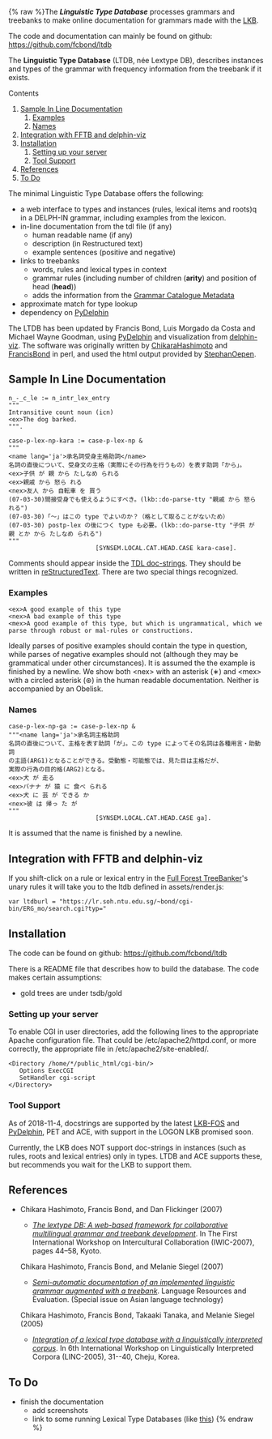 {% raw %}The ***Linguistic Type Database*** processes grammars and treebanks to
make online documentation for grammars made with the [LKB](LkbTop).

The code and documentation can mainly be found on github:
<https://github.com/fcbond/ltdb>

The **Linguistic Type Database** (LTDB, née Lextype DB), describes
instances and types of the grammar with frequency information from the
treebank if it exists.

Contents

1. [Sample In Line Documentation](../LkbLtdb#Sample_In_Line_Documentation)
   1. [Examples](../LkbLtdb#Examples)
   1. [Names](../LkbLtdb#Names)
1. [Integration with FFTB and
delphin-viz](../LkbLtdb#Integration_with_FFTB_and_delphin-viz)
1. [Installation](../LkbLtdb#Installation)
   1. [Setting up your server](../LkbLtdb#Setting_up_your_server)
   1. [Tool Support](../LkbLtdb#Tool_Support)
1. [References](../LkbLtdb#References)
1. [To Do](../LkbLtdb#To_Do)

The minimal Linguistic Type Database offers the following:

- a web interface to types and instances (rules, lexical items and
roots)q in a DELPH-IN grammar, including examples from the lexicon.
- in-line documentation from the tdl file (if any)
  - human readable name (if any)
  - description (in Restructured text)
  - example sentences (positive and negative)
- links to treebanks
  - words, rules and lexical types in context
  - grammar rules (including number of children (**arity**) and
position of head (**head**))
  - adds the information from the [Grammar Catalogue
Metadata](/GrammarCatalogue#GeneratingMetadata)
- approximate match for type lookup
- dependency on [PyDelphin](https://github.com/delph-in/pydelphin)

The LTDB has been updated by Francis Bond, Luis Morgado da Costa and
Michael Wayne Goodman, using
[PyDelphin](https://github.com/delph-in/pydelphin) and visualization
from [delphin-viz](https://github.com/delph-in/delphin-viz). The
software was originally written by [ChikaraHashimoto](ChikaraHashimoto)
and [FrancisBond](FrancisBond) in perl, and used the html output
provided by [StephanOepen](https://blog.inductorsoftware.com/docsproto/concept/StephanOepen).

## Sample In Line Documentation

    n_-_c_le := n_intr_lex_entry
    """
    Intransitive count noun (icn)
    <ex>The dog barked.
    """.
    
    case-p-lex-np-kara := case-p-lex-np &
    """
    <name lang='ja'>承名詞受身主格助詞</name>
    名詞の直後について、受身文の主格（実際にその行為を行うもの）を表す助詞「から」。
    <ex>子供 が 親 から たしなめ られる
    <ex>親戚 から 怒ら れる
    <nex>友人 から 自転車 を 買う
    (07-03-30)間接受身でも使えるようにすべき。(lkb::do-parse-tty "親戚 から 怒ら れる")
    (07-03-30)「〜」はこの type でよいのか？（格として取ることがないため）
    (07-03-30) postp-lex の後につく type も必要。(lkb::do-parse-tty "子供 が 親 とか から たしなめ られる")
    """
                            [SYNSEM.LOCAL.CAT.HEAD.CASE kara-case].

Comments should appear inside the [TDL doc-strings](TdlRfc). They should
be written in
[reStructuredText](http://docutils.sourceforge.net/rst.html). There are
two special things recognized.

### Examples

    <ex>A good example of this type
    <nex>A bad example of this type
    <mex>A good example of this type, but which is ungrammatical, which we parse through robust or mal-rules or constructions.

Ideally parses of positive examples should contain the type in question,
while parses of negative examples should not (although they may be
grammatical under other circumstances). It is assumed the the example is
finished by a newline. We show both &lt;nex&gt; with an asterisk (∗) and
&lt;mex&gt; with a circled asterisk (⊛) in the human readable
documentation. Neither is accompanied by an Obelisk.

### Names

    case-p-lex-np-ga := case-p-lex-np &
    """<name lang='ja'>承名詞主格助詞
    名詞の直後について、主格を表す助詞「が」。この type によってその名詞は各種用言・助動詞
    の主語(ARG1)となることができる。受動態・可能態では、見た目は主格だが、
    実際の行為の目的格(ARG2)となる。
    <ex>犬 が 走る
    <ex>バナナ が 猿 に 食べ られる
    <ex>犬 に 芸 が できる か
    <nex>彼 は 帰っ た が
    """
                            [SYNSEM.LOCAL.CAT.HEAD.CASE ga].

It is assumed that the name is finished by a newline.

## Integration with FFTB and delphin-viz

If you shift-click on a rule or lexical entry in the [Full Forest
TreeBanker](FftbTop)'s unary rules it will take you to the ltdb defined
in assets/render.js:

    var ltdburl = "https://lr.soh.ntu.edu.sg/~bond/cgi-bin/ERG_mo/search.cgi?typ="

## Installation

The code can be found on github: <https://github.com/fcbond/ltdb>

There is a README file that describes how to build the database. The
code makes certain assumptions:

- gold trees are under tsdb/gold

### Setting up your server

To enable CGI in user directories, add the following lines to the
appropriate Apache configuration file. That could be
/etc/apache2/httpd.conf, or more correctly, the appropriate file in
/etc/apache2/site-enabled/.

    <Directory /home/*/public_html/cgi-bin/>
       Options ExecCGI
       SetHandler cgi-script
    </Directory>

### Tool Support

As of 2018-11-4, docstrings are supported by the latest
[LKB-FOS](../LkbFos) and [PyDelphin](PyDelphin), PET and ACE, with support
in the LOGON LKB promised soon.

Currently, the LKB does NOT support doc-strings in instances (such as
rules, roots and lexical entries) only in types. LTDB and ACE supports
these, but recommends you wait for the LKB to support them.

## References

- Chikara Hashimoto, Francis Bond, and Dan Flickinger (2007)
  - *[The lextype DB: A web-based framework for collaborative
multilingual grammar and treebank
development](http://www2.nict.go.jp/x/x161/en/member/bond/pubs/2007-IWIC-lextypedb.pdf)*.
In The First International Workshop on Intercultural
Collaboration (IWIC-2007), pages 44–58, Kyoto.
  
  Chikara Hashimoto, Francis Bond, and Melanie Siegel (2007)
  - *[Semi-automatic documentation of an implemented linguistic
grammar augmented with a
treebank](http://www2.nict.go.jp/x/x161/en/member/bond/pubs/2007-LRE-lextypedb.pdf)*.
Language Resources and Evaluation. (Special issue on Asian
language technology)
  
  Chikara Hashimoto, Francis Bond, Takaaki Tanaka, and Melanie
Siegel (2005)
  - *[Integration of a lexical type database with a linguistically
interpreted
corpus](http://www2.nict.go.jp/x/x161/en/member/bond/pubs/2005-linc-lextypedb.pdf)*.
In 6th International Workshop on Linguistically Interpreted
Corpora (LINC-2005), 31--40, Cheju, Korea.

## To Do

- finish the documentation
  - add screenshots
  - link to some running Lexical Type Databases (like
[this](JacyLexTypes))
{% endraw %}